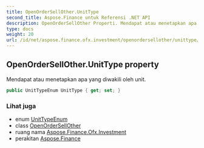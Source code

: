 ```yaml
---
title: OpenOrderSellOther.UnitType
second_title: Aspose.Finance untuk Referensi .NET API
description: OpenOrderSellOther Properti. Mendapat atau menetapkan apa yang diwakili oleh unit.
type: docs
weight: 20
url: /id/net/aspose.finance.ofx.investment/openordersellother/unittype/
---
```

## OpenOrderSellOther.UnitType property

Mendapat atau menetapkan apa yang diwakili oleh unit.

```csharp
public UnitTypeEnum UnitType { get; set; }
```

### Lihat juga

* enum [UnitTypeEnum](../../unittypeenum/)
* class [OpenOrderSellOther](../)
* ruang nama [Aspose.Finance.Ofx.Investment](../../openordersellother/)
* perakitan [Aspose.Finance](../../../)


